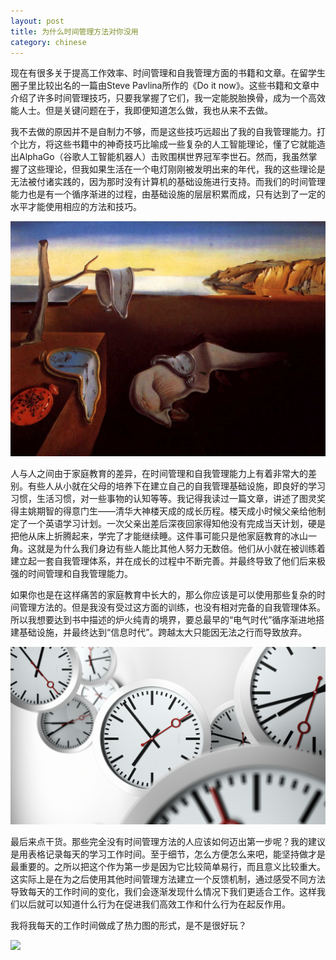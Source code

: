 ```yaml
---
layout: post
title: 为什么时间管理方法对你没用
category: chinese
---
```

现在有很多关于提高工作效率、时间管理和自我管理方面的书籍和文章。在留学生圈子里比较出名的一篇由Steve Pavlina所作的《Do it now》。这些书籍和文章中介绍了许多时间管理技巧，只要我掌握了它们，我一定能脱胎换骨，成为一个高效能人士。但是关键问题在于，我即便知道怎么做，我也从来不去做。

我不去做的原因并不是自制力不够，而是这些技巧远超出了我的自我管理能力。打个比方，将这些书籍中的神奇技巧比喻成一些复杂的人工智能理论，懂了它就能造出AlphaGo（谷歌人工智能机器人）击败围棋世界冠军李世石。然而，我虽然掌握了这些理论，但我如果生活在一个电灯刚刚被发明出来的年代，我的这些理论是无法被付诸实践的，因为那时没有计算机的基础设施进行支持。而我们的时间管理能力也是有一个循序渐进的过程，由基础设施的层层积累而成，只有达到了一定的水平才能使用相应的方法和技巧。

<img class="img-fluid rounded blog-img" src="/img/time1.jpg">

人与人之间由于家庭教育的差异，在时间管理和自我管理能力上有着非常大的差别。有些人从小就在父母的培养下在建立自己的自我管理基础设施，即良好的学习习惯，生活习惯，对一些事物的认知等等。我记得我读过一篇文章，讲述了图灵奖得主姚期智的得意门生——清华大神楼天成的成长历程。楼天成小时候父亲给他制定了一个英语学习计划。一次父亲出差后深夜回家得知他没有完成当天计划，硬是把他从床上折腾起来，学完了才能继续睡。这件事可能只是他家庭教育的冰山一角。这就是为什么我们身边有些人能比其他人努力无数倍。他们从小就在被训练着建立起一套自我管理体系，并在成长的过程中不断完善。并最终导致了他们后来极强的时间管理和自我管理能力。

如果你也是在这样痛苦的家庭教育中长大的，那么你应该是可以使用那些复杂的时间管理方法的。但是我没有受过这方面的训练，也没有相对完备的自我管理体系。所以我想要达到书中描述的炉火纯青的境界，要总最早的“电气时代”循序渐进地搭建基础设施，并最终达到“信息时代”。跨越太大只能因无法之行而导致放弃。

<img class="img-fluid rounded blog-img" src="/img/time2.jpg">

最后来点干货。那些完全没有时间管理方法的人应该如何迈出第一步呢？我的建议是用表格记录每天的学习工作时间。至于细节，怎么方便怎么来吧，能坚持做才是最重要的。之所以把这个作为第一步是因为它比较简单易行，而且意义比较重大。这实际上是在为之后使用其他时间管理方法建立一个反馈机制，通过感受不同方法导致每天的工作时间的变化，我们会逐渐发现什么情况下我们更适合工作。这样我们以后就可以知道什么行为在促进我们高效工作和什么行为在起反作用。

我将我每天的工作时间做成了热力图的形式，是不是很好玩？

<img class="img-fluid rounded blog-img" src="/img/time3.jpg">
